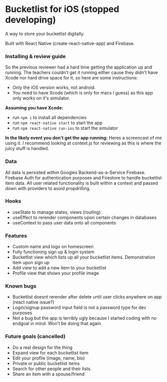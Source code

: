 # Bucketlist for iOS (stopped developing)

A way to store your bucketlist digitally.

Built with React Native (create-react-native-app) and Firebase.

### Installing & review guide
So the previous reviewer had a hard time getting the application up and running. The teachers couldn't get it running either cause they didn't have Xcode nor hard drive space for it, so here are some instructions:

* Only the iOS version works, not android. 
* You need to have Xcode (which is only for macs I guess) as this app only works on it's simulator.

 **Assuming you have Xcode:**
* run `npm i` to install all dependencies
* run `npm react-native start` to start the app
* run `npm react-native run-ios` to start the simulator

**In the likely event you don't get the app running:**
Heres a screencast of me using it. I recommend looking at context.js for reviewing as this is where the juicy stuff is handled.



### Data

All data is persisted within Googles Backend-as-a-Service Firebase. Firebase Auth for authentication purposes and Firestore to handle bucketlist item data.
All user related functionality is built within a context and passed down with providers to avoid propdrilling.

### Hooks

- useState to manage states, views (routing)
- useEffect to rerender components upon certain changes in databases
- useContext to pass user data onto all components

### Features

- Custom name and logo on homescreen
- Fully functioning sign up & login system
- Bucketlist view which lists up all your bucketlist items. Demonstration item upon sign up
- Add view to add a new item to your bucketlist
- Profile view that shows your profile image

### Known bugs

- Bucketlist doesnt rerender after delete until user clicks anywhere on app (react native issue?)
- Login/signup password input field is not a password type for dev purposes
- Not a bug but the app is terribly ugly because I started coding with no endgoal in mind. Won't be doing that again.

### Future goals (cancelled)

- Do a real design for the thing
- Expand view for each bucketlist item
- Edit your profile (image, name, bio)
- Private or public bucketlist items
- Search for other people and their lists.
- Share an item with a spouse/friend
